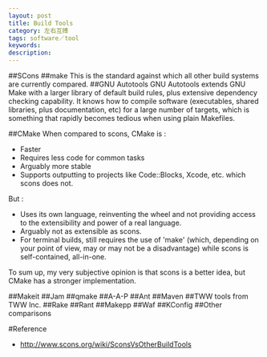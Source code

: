```yaml
---
layout: post
title: Build Tools
category: 左右互搏
tags: software／tool
keywords:
description: 
---
```


##SCons
##make
This is the standard against which all other build systems are currently compared.
##GNU Autotools
GNU Autotools extends GNU Make with a larger library of default build rules, plus extensive dependency checking capability. It knows how to compile software (executables, shared libraries, plus documentation, etc) for a large number of targets, which is something that rapidly becomes tedious when using plain Makefiles.

##CMake
When compared to scons, CMake is :

* Faster
* Requires less code for common tasks
* Arguably more stable
* Supports outputting to projects like Code::Blocks, Xcode, etc. which scons does not.

But :

* Uses its own language, reinventing the wheel and not providing access to the extensibility and power of a real language.
* Arguably not as extensible as scons.
* For terminal builds, still requires the use of 'make' (which, depending on your point of view, may or may not be a disadvantage) while scons is self-contained, all-in-one.

To sum up, my very subjective opinion is that scons is a better idea, but CMake has a stronger implementation.

##Makeit
##Jam
##qmake
##A-A-P
##Ant
##Maven
##TWW tools from TWW Inc.
##Rake
##Rant
##Makepp
##Waf
##KConfig
##Other comparisons

#Reference

* <http://www.scons.org/wiki/SconsVsOtherBuildTools>